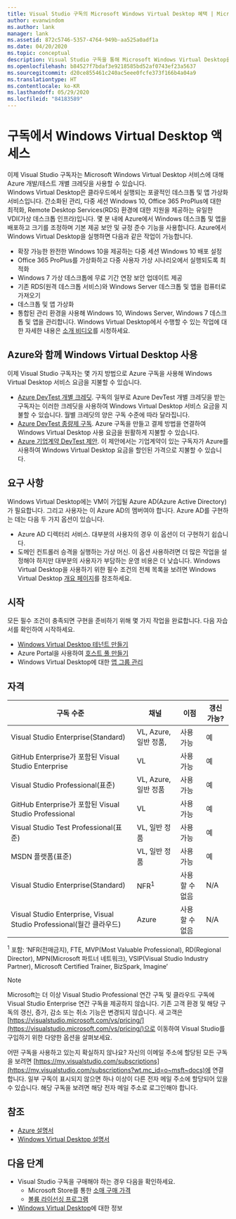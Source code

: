 ```yaml
---
title: Visual Studio 구독의 Microsoft Windows Virtual Desktop 혜택 | Microsoft Docs
author: evanwindom
ms.author: lank
manager: lank
ms.assetid: 872c5746-5357-4764-949b-aa525a0adf1a
ms.date: 04/20/2020
ms.topic: conceptual
description: Visual Studio 구독을 통해 Microsoft Windows Virtual Desktop을 활용할 수 있는 방법을 알아봅니다.
ms.openlocfilehash: b84527f7bdaf3e9218585bd52af0743ef23a5637
ms.sourcegitcommit: d20ce855461c240ac5eee0fcfe373f166b4a04a9
ms.translationtype: HT
ms.contentlocale: ko-KR
ms.lasthandoff: 05/29/2020
ms.locfileid: "84183589"
---
```

# <a name="access-windows-virtual-desktop-in-subscriptions"></a>구독에서 Windows Virtual Desktop 액세스 
이제 Visual Studio 구독자는 Microsoft Windows Virtual Desktop 서비스에 대해 Azure 개발/테스트 개별 크레딧을 사용할 수 있습니다.  
Windows Virtual Desktop은 클라우드에서 실행되는 포괄적인 데스크톱 및 앱 가상화 서비스입니다. 간소화된 관리, 다중 세션 Windows 10, Office 365 ProPlus에 대한 최적화, Remote Desktop Services(RDS) 환경에 대한 지원을 제공하는 유일한 VDI(가상 데스크톱 인프라)입니다. 몇 분 내에 Azure에서 Windows 데스크톱 및 앱을 배포하고 크기를 조정하며 기본 제공 보안 및 규정 준수 기능을 사용합니다.
Azure에서 Windows Virtual Desktop을 실행하면 다음과 같은 작업이 가능합니다.
- 확장 가능한 완전한 Windows 10을 제공하는 다중 세션 Windows 10 배포 설정
- Office 365 ProPlus를 가상화하고 다중 사용자 가상 시나리오에서 실행되도록 최적화
- Windows 7 가상 데스크톱에 무료 기간 연장 보안 업데이트 제공
- 기존 RDS(원격 데스크톱 서비스)와 Windows Server 데스크톱 및 앱을 컴퓨터로 가져오기
- 데스크톱 및 앱 가상화
- 통합된 관리 환경을 사용해 Windows 10, Windows Server, Windows 7 데스크톱 및 앱을 관리합니다. Windows Virtual Desktop에서 수행할 수 있는 작업에 대한 자세한 내용은 [소개 비디오](https://docs.microsoft.com/azure/virtual-desktop/overview)를 시청하세요.

## <a name="use-windows-virtual-desktop-with-azure"></a>Azure와 함께 Windows Virtual Desktop 사용 
이제 Visual Studio 구독자는 몇 가지 방법으로 Azure 구독을 사용해 Windows Virtual Desktop 서비스 요금을 지불할 수 있습니다.
- [Azure DevTest 개별 크레딧](vs-azure.md).  구독의 일부로 Azure DevTest 개별 크레딧을 받는 구독자는 이러한 크레딧을 사용하여 Windows Virtual Desktop 서비스 요금을 지불할 수 있습니다.  월별 크레딧의 양은 구독 수준에 따라 달라집니다.
- [Azure DevTest 종량제 구독](vs-azure-payg.md).  Azure 구독을 만들고 결제 방법을 연결하여 Windows Virtual Desktop 사용 요금을 원활하게 지불할 수 있습니다. 
- [Azure 기업계약 DevTest 제안](azure-ea-devtest.md).  이 제안에서는 기업계약이 있는 구독자가 Azure를 사용하여 Windows Virtual Desktop 요금을 할인된 가격으로 지불할 수 있습니다. 

## <a name="requirements"></a>요구 사항
Windows Virtual Desktop에는 VM이 가입될 Azure AD(Azure Active Directory)가 필요합니다.  그리고 사용자는 이 Azure AD의 멤버여야 합니다.  Azure AD를 구현하는 데는 다음 두 가지 옵션이 있습니다.
- Azure AD 디렉터리 서비스.  대부분의 사용자의 경우 이 옵션이 더 구현하기 쉽습니다.
- 도메인 컨트롤러 승격을 실행하는 가상 머신.  이 옵션 사용하려면 더 많은 작업을 설정해야 하지만 대부분의 사용자가 부담하는 운영 비용은 더 낮습니다.
Windows Virtual Desktop을 사용하기 위한 필수 조건의 전체 목록을 보려면 Windows Virtual Desktop [개요 페이지](https://docs.microsoft.com/azure/virtual-desktop/overview#requirements)를 참조하세요. 

## <a name="get-started"></a>시작 
모든 필수 조건이 충족되면 구현을 준비하기 위해 몇 가지 작업을 완료합니다.  다음 자습서를 확인하여 시작하세요.
- [Windows Virtual Desktop 테넌트 만들기](https://docs.microsoft.com/azure/virtual-desktop/virtual-desktop-fall-2019/tenant-setup-azure-active-directory)
- Azure Portal을 사용하여 [호스트 풀 만들기](https://docs.microsoft.com/azure/virtual-desktop/create-host-pools-azure-marketplace)
- Windows Virtual Desktop에 대한 [앱 그룹 관리](https://docs.microsoft.com/azure/virtual-desktop/manage-app-groups)

## <a name="eligibility"></a>자격
| 구독 수준                                                 |     채널                                            | 이점                                                          | 갱신 가능?    |
|--------------------------------------------------------------------|---------------------------------------------------------|------------------------------------------------------------------|---------------|
| Visual Studio Enterprise(Standard)   | VL, Azure, 일반 정품, | 사용 가능|  예          |
| GitHub Enterprise가 포함된 Visual Studio Enterprise  | VL | 사용 가능|  예          |
| Visual Studio Professional(표준) | VL, Azure, 일반 정품                                       | 사용 가능                                                             |  예             |
| GitHub Enterprise가 포함된 Visual Studio Professional | VL                                       | 사용 가능                                        |  예           |
| Visual Studio Test Professional(표준)                         | VL, 일반 정품                                              | 사용 가능|  예          |
| MSDN 플랫폼(표준)                                          | VL, 일반 정품                                              | 사용 가능                                         |  예          |
| Visual Studio Enterprise(Standard)  | NFR<sup>1</sup> |사용할 수 없음  | N/A |
| Visual Studio Enterprise, Visual Studio Professional(월간 클라우드) | Azure | 사용할 수 없음 | N/A |

<sup>1</sup>  포함:  ‘NFR(전매금지), FTE, MVP(Most Valuable Professional), RD(Regional Director), MPN(Microsoft 파트너 네트워크), VSIP(Visual Studio Industry Partner), Microsoft Certified Trainer, BizSpark, Imagine’

> [!NOTE]
> Microsoft는 더 이상 Visual Studio Professional 연간 구독 및 클라우드 구독에 Visual Studio Enterprise 연간 구독을 제공하지 않습니다. 기존 고객 환경 및 해당 구독의 갱신, 증가, 감소 또는 취소 기능은 변경되지 않습니다. 새 고객은 [https://visualstudio.microsoft.com/vs/pricing/](https://visualstudio.microsoft.com/vs/pricing/)으로 이동하여 Visual Studio를 구입하기 위한 다양한 옵션을 살펴보세요.

어떤 구독을 사용하고 있는지 확실하지 않나요?  자신의 이메일 주소에 할당된 모든 구독을 보려면 [https://my.visualstudio.com/subscriptions](https://my.visualstudio.com/subscriptions?wt.mc_id=o~msft~docs)에 연결합니다. 일부 구독이 표시되지 않으면 하나 이상이 다른 전자 메일 주소에 할당되어 있을 수 있습니다.  해당 구독을 보려면 해당 전자 메일 주소로 로그인해야 합니다.

## <a name="see-also"></a>참조
- [Azure 설명서](https://docs.microsoft.com/azure/)
- [Windows Virtual Desktop 설명서](https://docs.microsoft.com/azure/virtual-desktop/)

## <a name="next-steps"></a>다음 단계
-   Visual Studio 구독을 구매해야 하는 경우 다음을 확인하세요.
     - Microsoft Store를 통한 [소매 구매 가격](https://visualstudio.microsoft.com/vs/pricing/)
     - [볼륨 라이선싱 프로그램](https://www.microsoft.com/licensing/default)
-   [Windows Virtual Desktop](https://docs.microsoft.com/azure/virtual-desktop/overview)에 대한 정보 

